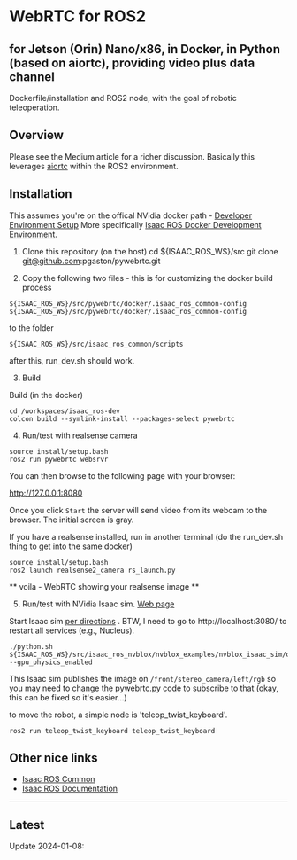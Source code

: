 # WebRTC for ROS2
## for Jetson (Orin) Nano/x86, in Docker, in Python (based on aiortc), providing video plus data channel

Dockerfile/installation and ROS2 node, with the goal of robotic teleoperation.

## Overview

Please see the Medium article for a richer discussion.   Basically this leverages [aiortc](https://github.com/aiortc/aiortc) within the ROS2 environment.

## Installation

This assumes you're on the offical NVidia docker path -  [Developer Environment Setup](https://nvidia-isaac-ros.github.io/getting_started/dev_env_setup.html)    More specifically [Isaac ROS Docker Development Environment](https://nvidia-isaac-ros.github.io/repositories_and_packages/isaac_ros_common/index.html).    

1. Clone this repository (on the host)
cd ${ISAAC_ROS_WS}/src
git clone git@github.com:pgaston/pywebrtc.git

2. Copy the following two files - this is for customizing the docker build process
```
${ISAAC_ROS_WS}/src/pywebrtc/docker/.isaac_ros_common-config
${ISAAC_ROS_WS}/src/pywebrtc/docker/.isaac_ros_common-config
```
to the folder
```
${ISAAC_ROS_WS}/src/isaac_ros_common/scripts
```
after this, run_dev.sh should work.

3. Build

Build (in the docker)
```
cd /workspaces/isaac_ros-dev
colcon build --symlink-install --packages-select pywebrtc
```
4. Run/test with realsense camera
```
source install/setup.bash
ros2 run pywebrtc websrvr
```

You can then browse to the following page with your browser:

http://127.0.0.1:8080

Once you click `Start` the server will send video from its webcam to the
browser.   The initial screen is gray.

If you have a realsense installed, run in another terminal (do the run_dev.sh thing to get into the same docker)
```
source install/setup.bash
ros2 launch realsense2_camera rs_launch.py
```

** voila - WebRTC showing your realsense image **

5. Run/test with NVidia Isaac sim.   [Web page](https://nvidia-isaac-ros.github.io/concepts/scene_reconstruction/nvblox/tutorials/tutorial_isaac_sim.html)



Start Isaac sim [per directions](https://nvidia-isaac-ros.github.io/concepts/scene_reconstruction/nvblox/tutorials/tutorial_isaac_sim.html) .    BTW, I need to go to http://localhost:3080/ to restart all services (e.g., Nucleus).

```
./python.sh ${ISAAC_ROS_WS}/src/isaac_ros_nvblox/nvblox_examples/nvblox_isaac_sim/omniverse_scripts/start_isaac_sim.py --gpu_physics_enabled
```

This Isaac sim publishes the image on 
```/front/stereo_camera/left/rgb```
so you may need to change the pywebrtc.py code to subscribe to that (okay, this can be fixed so it's easier...)

to move the robot, a simple node is 'teleop_twist_keyboard'.
```
ros2 run teleop_twist_keyboard teleop_twist_keyboard
```


## Other nice links

- [Isaac ROS Common](https://github.com/NVIDIA-ISAAC-ROS/isaac_ros_common)
- [Isaac ROS Documentation](https://nvidia-isaac-ros.github.io/repositories_and_packages/isaac_ros_common/index.html) 


---

## Latest

Update 2024-01-08: 
